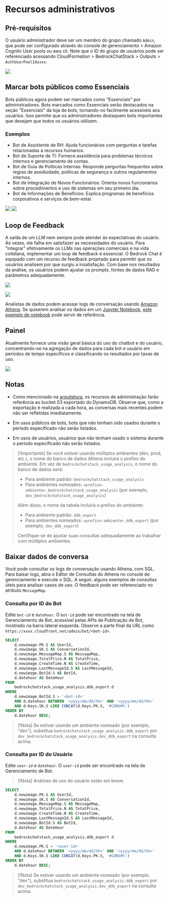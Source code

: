 # Recursos administrativos

## Pré-requisitos

O usuário administrador deve ser um membro do grupo chamado `Admin`, que pode ser configurado através do console de gerenciamento > Amazon Cognito User pools ou aws cli. Note que o ID do grupo de usuários pode ser referenciado acessando CloudFormation > BedrockChatStack > Outputs > `AuthUserPoolIdxxxx`.

![](./imgs/group_membership_admin.png)

## Marcar bots públicos como Essenciais

Bots públicos agora podem ser marcados como "Essenciais" por administradores. Bots marcados como Essenciais serão destacados na seção "Essenciais" da loja de bots, tornando-os facilmente acessíveis aos usuários. Isso permite que os administradores destaquem bots importantes que desejam que todos os usuários utilizem.

### Exemplos

- Bot de Assistente de RH: Ajuda funcionários com perguntas e tarefas relacionadas a recursos humanos.
- Bot de Suporte de TI: Fornece assistência para problemas técnicos internos e gerenciamento de contas.
- Bot de Guia de Políticas Internas: Responde perguntas frequentes sobre regras de assiduidade, políticas de segurança e outros regulamentos internos.
- Bot de Integração de Novos Funcionários: Orienta novos funcionários sobre procedimentos e uso de sistemas em seu primeiro dia.
- Bot de Informações de Benefícios: Explica programas de benefícios corporativos e serviços de bem-estar.

![](./imgs/admin_bot_menue.png)
![](./imgs/bot_store.png)

## Loop de Feedback

A saída de um LLM nem sempre pode atender às expectativas do usuário. Às vezes, ele falha em satisfazer as necessidades do usuário. Para "integrar" efetivamente os LLMs nas operações comerciais e na vida cotidiana, implementar um loop de feedback é essencial. O Bedrock Chat é equipado com um recurso de feedback projetado para permitir que os usuários analisem por que surgiu a insatisfação. Com base nos resultados da análise, os usuários podem ajustar os prompts, fontes de dados RAG e parâmetros adequadamente.

![](./imgs/feedback_loop.png)

![](./imgs/feedback-using-claude-chat.png)

Analistas de dados podem acessar logs de conversação usando [Amazon Athena](https://aws.amazon.com/jp/athena/). Se quiserem analisar os dados em um [Jupyter Notebook](https://jupyter.org/), [este exemplo de notebook](../examples/notebooks/feedback_analysis_example.ipynb) pode servir de referência.

## Painel

Atualmente fornece uma visão geral básica do uso do chatbot e do usuário, concentrando-se na agregação de dados para cada bot e usuário em períodos de tempo específicos e classificando os resultados por taxas de uso.

![](./imgs/admin_bot_analytics.png)

## Notas

- Como mencionado na [arquitetura](../README.md#architecture), os recursos de administração farão referência ao bucket S3 exportado do DynamoDB. Observe que, como a exportação é realizada a cada hora, as conversas mais recentes podem não ser refletidas imediatamente.

- Em usos públicos de bots, bots que não tenham sido usados durante o período especificado não serão listados.

- Em usos de usuários, usuários que não tenham usado o sistema durante o período especificado não serão listados.

> [!Importante]
> Se você estiver usando múltiplos ambientes (dev, prod, etc.), o nome do banco de dados Athena incluirá o prefixo do ambiente. Em vez de `bedrockchatstack_usage_analysis`, o nome do banco de dados será:
>
> - Para ambiente padrão: `bedrockchatstack_usage_analysis`
> - Para ambientes nomeados: `<prefixo-ambiente>_bedrockchatstack_usage_analysis` (por exemplo, `dev_bedrockchatstack_usage_analysis`)
>
> Além disso, o nome da tabela incluirá o prefixo do ambiente:
>
> - Para ambiente padrão: `ddb_export`
> - Para ambientes nomeados: `<prefixo-ambiente>_ddb_export` (por exemplo, `dev_ddb_export`)
>
> Certifique-se de ajustar suas consultas adequadamente ao trabalhar com múltiplos ambientes.

## Baixar dados de conversa

Você pode consultar os logs de conversação usando Athena, com SQL. Para baixar logs, abra o Editor de Consultas do Athena no console de gerenciamento e execute o SQL. A seguir, alguns exemplos de consultas úteis para analisar casos de uso. O feedback pode ser referenciado no atributo `MessageMap`.

### Consulta por ID do Bot

Edite `bot-id` e `datehour`. O `bot-id` pode ser encontrado na tela de Gerenciamento de Bot, acessível pelas APIs de Publicação de Bot, mostrado na barra lateral esquerda. Observe a parte final da URL como `https://xxxx.cloudfront.net/admin/bot/<bot-id>`.

```sql
SELECT
    d.newimage.PK.S AS UserId,
    d.newimage.SK.S AS ConversationId,
    d.newimage.MessageMap.S AS MessageMap,
    d.newimage.TotalPrice.N AS TotalPrice,
    d.newimage.CreateTime.N AS CreateTime,
    d.newimage.LastMessageId.S AS LastMessageId,
    d.newimage.BotId.S AS BotId,
    d.datehour AS DateHour
FROM
    bedrockchatstack_usage_analysis.ddb_export d
WHERE
    d.newimage.BotId.S = '<bot-id>'
    AND d.datehour BETWEEN '<yyyy/mm/dd/hh>' AND '<yyyy/mm/dd/hh>'
    AND d.Keys.SK.S LIKE CONCAT(d.Keys.PK.S, '#CONV#%')
ORDER BY
    d.datehour DESC;
```

> [!Nota]
> Se estiver usando um ambiente nomeado (por exemplo, "dev"), substitua `bedrockchatstack_usage_analysis.ddb_export` por `dev_bedrockchatstack_usage_analysis.dev_ddb_export` na consulta acima.

### Consulta por ID do Usuário

Edite `user-id` e `datehour`. O `user-id` pode ser encontrado na tela de Gerenciamento de Bot.

> [!Nota]
> Análises de uso do usuário estão em breve.

```sql
SELECT
    d.newimage.PK.S AS UserId,
    d.newimage.SK.S AS ConversationId,
    d.newimage.MessageMap.S AS MessageMap,
    d.newimage.TotalPrice.N AS TotalPrice,
    d.newimage.CreateTime.N AS CreateTime,
    d.newimage.LastMessageId.S AS LastMessageId,
    d.newimage.BotId.S AS BotId,
    d.datehour AS DateHour
FROM
    bedrockchatstack_usage_analysis.ddb_export d
WHERE
    d.newimage.PK.S = '<user-id>'
    AND d.datehour BETWEEN '<yyyy/mm/dd/hh>' AND '<yyyy/mm/dd/hh>'
    AND d.Keys.SK.S LIKE CONCAT(d.Keys.PK.S, '#CONV#%')
ORDER BY
    d.datehour DESC;
```

> [!Nota]
> Se estiver usando um ambiente nomeado (por exemplo, "dev"), substitua `bedrockchatstack_usage_analysis.ddb_export` por `dev_bedrockchatstack_usage_analysis.dev_ddb_export` na consulta acima.